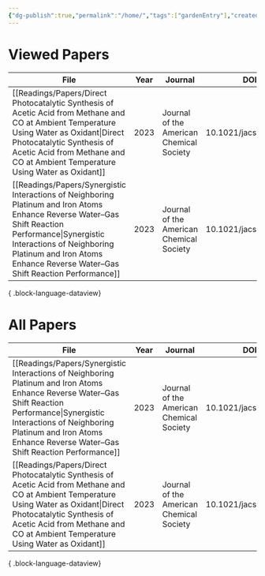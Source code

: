 ```yaml
---
{"dg-publish":true,"permalink":"/home/","tags":["gardenEntry"],"created":"Aug 25, 2023 23:56","updated":"Aug 26, 2023 00:32"}
---
```



# Viewed Papers
| File                                                                                                                                                                                                                                                              | Year | Journal                                  | DOI                  |
| ----------------------------------------------------------------------------------------------------------------------------------------------------------------------------------------------------------------------------------------------------------------- | ---- | ---------------------------------------- | -------------------- |
| [[Readings/Papers/Direct Photocatalytic Synthesis of Acetic Acid from Methane and CO at Ambient Temperature Using Water as Oxidant\|Direct Photocatalytic Synthesis of Acetic Acid from Methane and CO at Ambient Temperature Using Water as Oxidant]]         | 2023 | Journal of the American Chemical Society | 10.1021/jacs.2c10840 |
| [[Readings/Papers/Synergistic Interactions of Neighboring Platinum and Iron Atoms Enhance Reverse Water–Gas Shift Reaction Performance\|Synergistic Interactions of Neighboring Platinum and Iron Atoms Enhance Reverse Water–Gas Shift Reaction Performance]] | 2023 | Journal of the American Chemical Society | 10.1021/jacs.2c10435 |

{ .block-language-dataview}

# All Papers

| File                                                                                                                                                                                                                                                              | Year | Journal                                  | DOI                  |
| ----------------------------------------------------------------------------------------------------------------------------------------------------------------------------------------------------------------------------------------------------------------- | ---- | ---------------------------------------- | -------------------- |
| [[Readings/Papers/Synergistic Interactions of Neighboring Platinum and Iron Atoms Enhance Reverse Water–Gas Shift Reaction Performance\|Synergistic Interactions of Neighboring Platinum and Iron Atoms Enhance Reverse Water–Gas Shift Reaction Performance]] | 2023 | Journal of the American Chemical Society | 10.1021/jacs.2c10435 |
| [[Readings/Papers/Direct Photocatalytic Synthesis of Acetic Acid from Methane and CO at Ambient Temperature Using Water as Oxidant\|Direct Photocatalytic Synthesis of Acetic Acid from Methane and CO at Ambient Temperature Using Water as Oxidant]]         | 2023 | Journal of the American Chemical Society | 10.1021/jacs.2c10840 |

{ .block-language-dataview}
